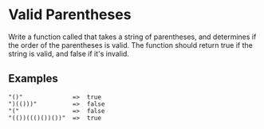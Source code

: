 # Valid Parentheses

Write a function called that takes a string of parentheses, and determines if the order of the parentheses is valid. The function should return true if the string is valid, and false if it's invalid.

## Examples

```text
"()"              =>  true
")(()))"          =>  false
"("               =>  false
"(())((()())())"  =>  true
```
